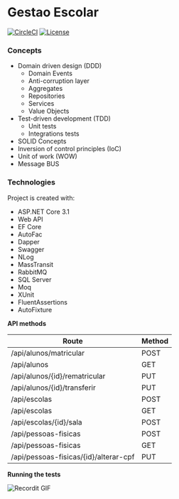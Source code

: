 # Gestao Escolar

[![CircleCI](https://circleci.com/gh/erlonfs/gestao-escolar.svg?style=shield)](https://circleci.com/gh/erlonfs/demo-gestao-escolar) [![License](http://img.shields.io/:license-mit-blue.svg?style=flat-square)](http://badges.mit-license.org)

### Concepts
* Domain driven design (DDD)
    * Domain Events
    * Anti-corruption layer
    * Aggregates
    * Repositories
    * Services
    * Value Objects
* Test-driven development (TDD)
    * Unit tests
    * Integrations tests
* SOLID Concepts
* Inversion of control principles (IoC)
* Unit of work (WOW)
* Message BUS

### Technologies
Project is created with:
* ASP.NET Core 3.1
* Web API
* EF Core
* AutoFac
* Dapper
* Swagger
* NLog
* MassTransit
* RabbitMQ
* SQL Server
* Moq
* XUnit
* FluentAssertions
* AutoFixture

**API methods**

| Route  | Method   | 
|---|---|
|​/api​/alunos​/matricular  | POST  |
|​/api​/alunos|GET|
|​/api​/alunos​/{id}​/rematricular|PUT|
|​/api​/alunos​/{id}​/transferir|PUT|
|​/api​/escolas|POST|
|​/api​/escolas|GET|
|​/api​/escolas​/{id}​/sala|POST|
|​/api​/pessoas-fisicas|POST|
|​/api​/pessoas-fisicas|GET|
|​/api​/pessoas-fisicas​/{id}​/alterar-cpf|PUT|

**Running the tests**

![Recordit GIF](http://g.recordit.co/oHwRvRcPRf.gif)




